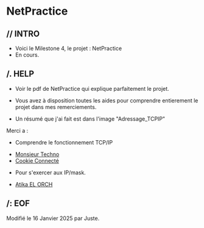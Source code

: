# NetPractice

## // INTRO

* Voici le Milestone 4, le projet : NetPractice
* En cours.

## /. HELP

* Voir le pdf de NetPractice qui explique parfaitement le projet.
* Vous avez à disposition toutes les aides pour comprendre entierement le projet dans mes remerciements.

* Un résumé que j'ai fait est dans l'image "Adressage_TCPIP"

Merci a :

* Comprendre le fonctionnement TCP/IP
- [Monsieur Techno](https://www.youtube.com/watch?v=_0thnFumSdA)
- [Cookie Connecté](https://www.youtube.com/watch?v=Oc7Ts8tVjyE)

* Pour s'exercer aux IP/mask.
- [Atika EL ORCH](https://www.youtube.com/watch?v=cF6o2Uq_gWg&t=257s)

##	/: EOF

Modifié le 16 Janvier 2025 par Juste.
